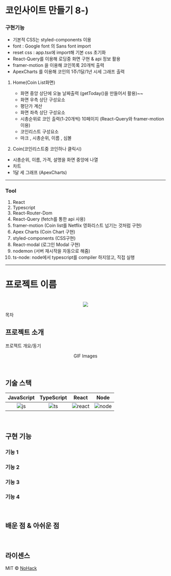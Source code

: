 # **코인사이트 만들기** 8-)

### 구현기능

- 기본적 CSS는 styled-components 이용
- font : Google font 의 Sans font import
- reset css : app.tsx에 import해 기본 css 초기화
- React-Query를 이용해 로딩중 화면 구현 & api 정보 활용
- framer-motion 을 이용해 코인목록 20개씩 출력
- ApexCharts 를 이용해 코인의 1주/1달/1년 시세 그래프 출력

1. Home(Coin List화면)

   - 화면 중앙 상단에 오늘 날짜출력 (getToday()을 만들어서 활용)~~
   - 화면 우측 상단 구성요소
   - 평단가 계산
   - 화면 좌측 상단 구성요소
   - 시총순위로 코인 출력(1-20개씩) 10페이지 (React-Query와 framer-motion 이용)
   - 코인리스트 구성요소
   - 마크 , 시총순위, 이름 , 심볼

4. Coin(코인리스트중 코인하나 클릭시)

- 시총순위, 이름, 가격, 설명을 화면 중앙에 나열
- 차트
- 1달 세 그래프 (ApexCharts)

---

### Tool

1. React
2. Typescript
3. React-Router-Dom
5. React-Query (fetch를 통한 api 사용)
6. framer-motion (Coin list를 Netflix 영화리스트 넘기는 것처럼 구현)
7. Apex Charts (Coin Chart 구현)
8. styled-components (CSS구현)
12. React-modal (로그인 Modal 구현)
13. nodemon (서버 재시작을 자동으로 해줌)
14. ts-node: node에서 typescript를 compiler 하지않고, 직접 실행
---
# 프로젝트 이름

<p align="center">
  <br>
  <img src="./images/common/logo-sample.jpeg">
  <br>
</p>

목차

## 프로젝트 소개

<p align="justify">
프로젝트 개요/동기
</p>

<p align="center">
GIF Images
</p>

<br>

## 기술 스택

| JavaScript | TypeScript |  React   |  Node   |
| :--------: | :--------: | :------: | :-----: |
|   ![js]    |   ![ts]    | ![react] | ![node] |

<br>

## 구현 기능

### 기능 1

### 기능 2

### 기능 3

### 기능 4

<br>

## 배운 점 & 아쉬운 점

<p align="justify">

</p>

<br>

## 라이센스

MIT &copy; [NoHack](mailto:lbjp114@gmail.com)

<!-- Stack Icon Refernces -->

[js]: /images/stack/javascript.svg
[ts]: /images/stack/typescript.svg
[react]: /images/stack/react.svg
[node]: /images/stack/node.svg
